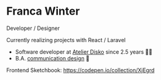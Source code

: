 # Franca Winter 

Developer / Designer

Currently realizing projects with React / Laravel


- Software developer at [Atelier Disko](https://atelierdisko.de/) since 2.5 years 👩‍💻
- B.A. [communication design](https://www.hs-mainz.de/studium/studiengaenge/gestaltung/bachelor-kommunikationsdesign/uebersicht/) 🎨


Frontend Sketchbook: https://codepen.io/collection/XjEgrd
